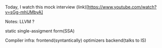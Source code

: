 Today, I watch this mock interview (link)[https://www.youtube.com/watch?v=sGg-mhUMbyA]

Notes:
LLVM ?

static single-assigment form(SSA)

Compiler infra:
frontend(syntantically)
optimizers
backend(talks to IS)